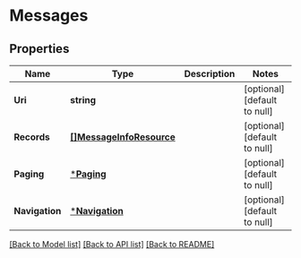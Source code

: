 # Messages

## Properties
Name | Type | Description | Notes
------------ | ------------- | ------------- | -------------
**Uri** | **string** |  | [optional] [default to null]
**Records** | [**[]MessageInfoResource**](MessageInfoResource.md) |  | [optional] [default to null]
**Paging** | [***Paging**](Paging.md) |  | [optional] [default to null]
**Navigation** | [***Navigation**](Navigation.md) |  | [optional] [default to null]

[[Back to Model list]](../README.md#documentation-for-models) [[Back to API list]](../README.md#documentation-for-api-endpoints) [[Back to README]](../README.md)


